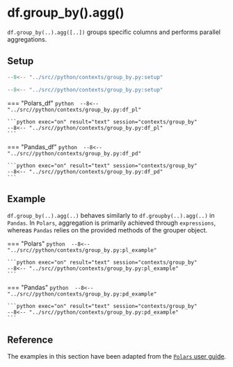 # df.group_by().agg()
`df.group_by(..).agg([..])` groups specific columns and performs parallel aggregations.

## Setup
```python 
--8<-- "../src//python/contexts/group_by.py:setup"
```

```python exec="on" session="contexts/group_by"
--8<-- "../src//python/contexts/group_by.py:setup"
```

=== "Polars_df"
    ```python 
    --8<-- "../src//python/contexts/group_by.py:df_pl"
    ```

    ```python exec="on" result="text" session="contexts/group_by"
    --8<-- "../src//python/contexts/group_by.py:df_pl"
    ```

=== "Pandas_df"
    ```python 
    --8<-- "../src//python/contexts/group_by.py:df_pd"
    ```

    ```python exec="on" result="text" session="contexts/group_by"
    --8<-- "../src//python/contexts/group_by.py:df_pd"
    ```

## Example
`df.group_by(..).agg(..)` behaves similarly to `df.groupby(..).agg(..)` in `Pandas`. In `Polars`, aggregation is primarily achieved through `expressions`, whereas `Pandas` relies on the provided methods of the grouper object.

=== "Polars"
    ```python 
    --8<-- "../src//python/contexts/group_by.py:pl_example"
    ```

    ```python exec="on" result="text" session="contexts/group_by"
    --8<-- "../src//python/contexts/group_by.py:pl_example"
    ```

=== "Pandas"
    ```python 
    --8<-- "../src//python/contexts/group_by.py:pd_example"
    ```

    ```python exec="on" result="text" session="contexts/group_by"
    --8<-- "../src//python/contexts/group_by.py:pd_example"
    ```

## Reference
The examples in this section have been adapted from the [`Polars` user guide](https://pola-rs.github.io/polars/user-guide/concepts/contexts/#group-by-aggregation).